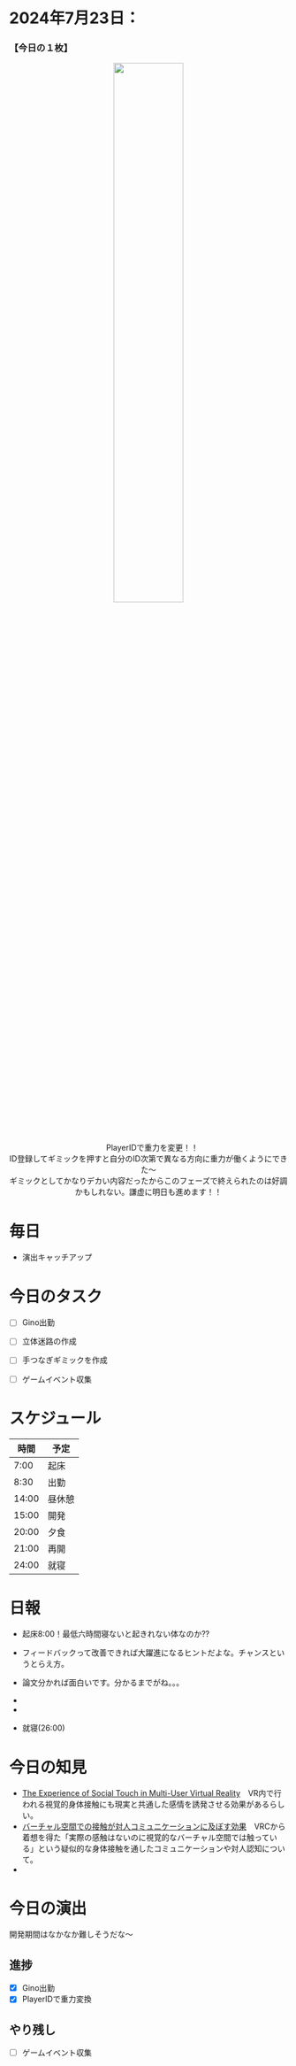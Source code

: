 # 2024年7月23日：
### 【今日の１枚】<br>
<p align="center">
  <img src="https://github.com/user-attachments/assets/851fe7cb-5547-4163-9fff-1fe2399b31fb" width = 50%><br>
 　PlayerIDで重力を変更！！<br>
   ID登録してギミックを押すと自分のID次第で異なる方向に重力が働くようにできた～<br>
  ギミックとしてかなりデカい内容だったからこのフェーズで終えられたのは好調かもしれない。謙虚に明日も進めます！！
</p>

# 毎日
- 演出キャッチアップ

# 今日のタスク
- [ ] Gino出勤
- [ ] 立体迷路の作成
- [ ] 手つなぎギミックを作成
- [ ] ゲームイベント収集


# スケジュール
| 時間 |  予定 |
|----|----|
|7:00|起床|
|8:30|出勤|
|14:00|昼休憩|
|15:00|開発|
|20:00|夕食|
|21:00|再開|
|24:00|就寝|


# 日報
- 起床8:00！最低六時間寝ないと起きれない体なのか??

- フィードバックって改善できれば大躍進になるヒントだよな。チャンスというとらえ方。

- 論文分かれば面白いです。分かるまでがね。。。

- 
- 

- 就寝(26:00)

# 今日の知見
- [The Experience of Social Touch in Multi-User Virtual Reality](https://dl.acm.org/doi/fullHtml/10.1145/3385956.3418944)　VR内で行われる視覚的身体接触にも現実と共通した感情を誘発させる効果があるらしい。
- [バーチャル空間での接触が対人コミュニケーションに及ぼす効果](https://conference.vrsj.org/ac2020/program/doc/3D3-2_PR0065.pdf)　VRCから着想を得た「実際の感触はないのに視覚的なバーチャル空間では触っている」という疑似的な身体接触を通したコミュニケーションや対人認知について。
- 
# 今日の演出
開発期間はなかなか難しそうだな～
## 進捗
- [x] Gino出勤
- [x] PlayerIDで重力変換
## やり残し
- [ ] ゲームイベント収集
